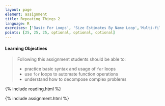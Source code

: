 ```yaml
---
layout: page
element: assignment
title: Repeating Things 2
language: R
exercises: ['Basic For Loops', 'Size Estimates By Name Loop','Multi-file Analysis', 'DNA or RNA Iteration', 'Cocili Data Exploration', 'Length of Floods']
points: [25, 25, 25, optional, optional, optional]
---
```


#### Learning Objectives

> Following this assignment students should be able to:
>
> - practice basic syntax and usage of `for` loops
> - use `for` loops to automate function operations 
> - understand how to decompose complex problems

{% include reading.html %}

{% include assignment.html %}

